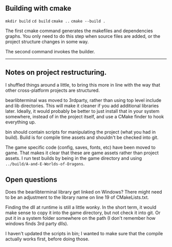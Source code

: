 

## Building with cmake

`mkdir build`
`cd build`
`cmake ..`
`cmake --build .`

The first cmake command generates the makefiles and dependencies graphs. You only need to do this step when
source files are added, or the project structure changes in some way.

The second command invokes the builder.

---

## Notes on project restructuring.

I shuffled things around a little, to bring this more in line with the way that other cross-platform projects
are structured.

bearlibterminal was moved to 3rdparty, rather than using top level include and lib directories. This will make
it cleaner if you add additional libraries later. Ideally, it would probably be better to just install that in
your system somewhere, instead of in the project itself, and use a CMake finder to hook everything up.

bin should contain scripts for manipulating the project (what you had in build). Build is for compile time
assets and shouldn't be checked into git.

The game specific code (config, saves, fonts, etc) have been moved to game. That makes it clear that these are
game assets rather than project assets. I run test builds by being in the game directory and using
`../build/A-and-E-Worlds-of-Dragons`.

## Open questions

Does the bearlibterminal library get linked on Windows? There might need to be an adjustment to the library
name on line 19 of CMakeLists.txt.

Finding the dll at runtime is still a little wonky. In the short term, it would make sense to copy it into the
game directory, but not check it into git. Or put it in a system folder somewhere on the path (I don't
remember how windows finds 3rd party dlls).

I haven't updated the scripts in bin; I wanted to make sure that the compile actually works first, before
doing those.


